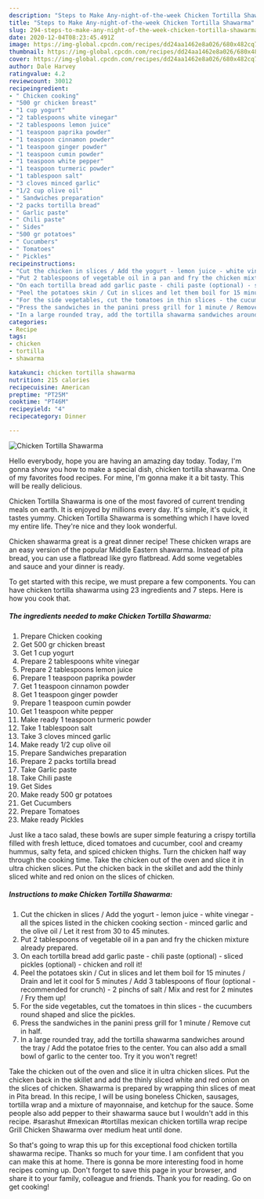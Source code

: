 ```yaml
---
description: "Steps to Make Any-night-of-the-week Chicken Tortilla Shawarma"
title: "Steps to Make Any-night-of-the-week Chicken Tortilla Shawarma"
slug: 294-steps-to-make-any-night-of-the-week-chicken-tortilla-shawarma
date: 2020-12-04T08:23:45.491Z
image: https://img-global.cpcdn.com/recipes/dd24aa1462e8a026/680x482cq70/chicken-tortilla-shawarma-recipe-main-photo.jpg
thumbnail: https://img-global.cpcdn.com/recipes/dd24aa1462e8a026/680x482cq70/chicken-tortilla-shawarma-recipe-main-photo.jpg
cover: https://img-global.cpcdn.com/recipes/dd24aa1462e8a026/680x482cq70/chicken-tortilla-shawarma-recipe-main-photo.jpg
author: Dale Harvey
ratingvalue: 4.2
reviewcount: 30012
recipeingredient:
- " Chicken cooking"
- "500 gr chicken breast"
- "1 cup yogurt"
- "2 tablespoons white vinegar"
- "2 tablespoons lemon juice"
- "1 teaspoon paprika powder"
- "1 teaspoon cinnamon powder"
- "1 teaspoon ginger powder"
- "1 teaspoon cumin powder"
- "1 teaspoon white pepper"
- "1 teaspoon turmeric powder"
- "1 tablespoon salt"
- "3 cloves minced garlic"
- "1/2 cup olive oil"
- " Sandwiches preparation"
- "2 packs tortilla bread"
- " Garlic paste"
- " Chili paste"
- " Sides"
- "500 gr potatoes"
- " Cucumbers"
- " Tomatoes"
- " Pickles"
recipeinstructions:
- "Cut the chicken in slices / Add the yogurt - lemon juice - white vinegar - all the spices listed in the chicken cooking section - minced garlic and the olive oil / Let it rest from 30 to 45 minutes."
- "Put 2 tablespoons of vegetable oil in a pan and fry the chicken mixture already prepared."
- "On each tortilla bread add garlic paste - chili paste (optional) - sliced pickles (optional) - chicken and roll it!"
- "Peel the potatoes skin / Cut in slices and let them boil for 15 minutes / Drain and let it cool for 5 minutes / Add 3 tablespoons of flour (optional - recommended for crunch) - 2 pinchs of salt / Mix and rest for 2 minutes / Fry them up!"
- "For the side vegetables, cut the tomatoes in thin slices - the cucumbers round shaped and slice the pickles."
- "Press the sandwiches in the panini press grill for 1 minute / Remove cut in half."
- "In a large rounded tray, add the tortilla shawarma sandwiches around the tray / Add the potatoe fries to the center. You can also add a small bowl of garlic to the center too. Try it you won&#39;t regret!"
categories:
- Recipe
tags:
- chicken
- tortilla
- shawarma

katakunci: chicken tortilla shawarma 
nutrition: 215 calories
recipecuisine: American
preptime: "PT25M"
cooktime: "PT46M"
recipeyield: "4"
recipecategory: Dinner

---
```



![Chicken Tortilla Shawarma](https://img-global.cpcdn.com/recipes/dd24aa1462e8a026/680x482cq70/chicken-tortilla-shawarma-recipe-main-photo.jpg)

Hello everybody, hope you are having an amazing day today. Today, I'm gonna show you how to make a special dish, chicken tortilla shawarma. One of my favorites food recipes. For mine, I'm gonna make it a bit tasty. This will be really delicious.

Chicken Tortilla Shawarma is one of the most favored of current trending meals on earth. It is enjoyed by millions every day. It's simple, it's quick, it tastes yummy. Chicken Tortilla Shawarma is something which I have loved my entire life. They're nice and they look wonderful.

Chicken shawarma great is a great dinner recipe! These chicken wraps are an easy version of the popular Middle Eastern shawarma. Instead of pita bread, you can use a flatbread like gyro flatbread. Add some vegetables and sauce and your dinner is ready.


To get started with this recipe, we must prepare a few components. You can have chicken tortilla shawarma using 23 ingredients and 7 steps. Here is how you cook that.

<!--inarticleads1-->

##### The ingredients needed to make Chicken Tortilla Shawarma:

1. Prepare  Chicken cooking
1. Get 500 gr chicken breast
1. Get 1 cup yogurt
1. Prepare 2 tablespoons white vinegar
1. Prepare 2 tablespoons lemon juice
1. Prepare 1 teaspoon paprika powder
1. Get 1 teaspoon cinnamon powder
1. Get 1 teaspoon ginger powder
1. Prepare 1 teaspoon cumin powder
1. Get 1 teaspoon white pepper
1. Make ready 1 teaspoon turmeric powder
1. Take 1 tablespoon salt
1. Take 3 cloves minced garlic
1. Make ready 1/2 cup olive oil
1. Prepare  Sandwiches preparation
1. Prepare 2 packs tortilla bread
1. Take  Garlic paste
1. Take  Chili paste
1. Get  Sides
1. Make ready 500 gr potatoes
1. Get  Cucumbers
1. Prepare  Tomatoes
1. Make ready  Pickles


Just like a taco salad, these bowls are super simple featuring a crispy tortilla filled with fresh lettuce, diced tomatoes and cucumber, cool and creamy hummus, salty feta, and spiced chicken thighs. Turn the chicken half way through the cooking time. Take the chicken out of the oven and slice it in ultra chicken slices. Put the chicken back in the skillet and add the thinly sliced white and red onion on the slices of chicken. 

<!--inarticleads2-->

##### Instructions to make Chicken Tortilla Shawarma:

1. Cut the chicken in slices / Add the yogurt - lemon juice - white vinegar - all the spices listed in the chicken cooking section - minced garlic and the olive oil / Let it rest from 30 to 45 minutes.
1. Put 2 tablespoons of vegetable oil in a pan and fry the chicken mixture already prepared.
1. On each tortilla bread add garlic paste - chili paste (optional) - sliced pickles (optional) - chicken and roll it!
1. Peel the potatoes skin / Cut in slices and let them boil for 15 minutes / Drain and let it cool for 5 minutes / Add 3 tablespoons of flour (optional - recommended for crunch) - 2 pinchs of salt / Mix and rest for 2 minutes / Fry them up!
1. For the side vegetables, cut the tomatoes in thin slices - the cucumbers round shaped and slice the pickles.
1. Press the sandwiches in the panini press grill for 1 minute / Remove cut in half.
1. In a large rounded tray, add the tortilla shawarma sandwiches around the tray / Add the potatoe fries to the center. You can also add a small bowl of garlic to the center too. Try it you won&#39;t regret!


Take the chicken out of the oven and slice it in ultra chicken slices. Put the chicken back in the skillet and add the thinly sliced white and red onion on the slices of chicken. Shawarma is prepared by wrapping thin slices of meat in Pita bread. In this recipe, I will be using boneless Chicken, sausages, tortilla wrap and a mixture of mayonnaise, and ketchup for the sauce. Some people also add pepper to their shawarma sauce but I wouldn&#39;t add in this recipe. #sarashut #mexican #tortillas mexican chicken tortilla wrap recipe Grill Chicken Shawarma over medium heat until done. 

So that's going to wrap this up for this exceptional food chicken tortilla shawarma recipe. Thanks so much for your time. I am confident that you can make this at home. There is gonna be more interesting food in home recipes coming up. Don't forget to save this page in your browser, and share it to your family, colleague and friends. Thank you for reading. Go on get cooking!
